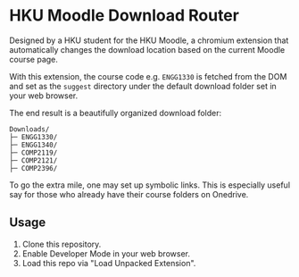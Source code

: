 # HKU Moodle Download Router
Designed by a HKU student for the HKU Moodle, a chromium extension that automatically changes the download location based on the current Moodle course page.  

With this extension, the course code e.g. `ENGG1330` is fetched from the DOM and set as the `suggest` directory under the default download folder set in your web browser. 

The end result is a beautifully organized download folder:

```
Downloads/
├─ ENGG1330/
├─ ENGG1340/
├─ COMP2119/
├─ COMP2121/
├─ COMP2396/
```

To go the extra mile, one may set up symbolic links. This is especially useful say for those who already have their course folders on Onedrive. 

## Usage
1. Clone this repository.
2. Enable Developer Mode in your web browser.
3. Load this repo via "Load Unpacked Extension".
